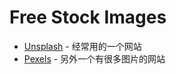 # Free Stock Images
- [Unsplash](https://unsplash.com/) - 经常用的一个网站
- [Pexels](https://www.pexels.com/) - 另外一个有很多图片的网站
